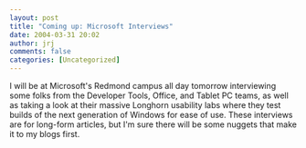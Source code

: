 ```yaml
---
layout: post
title: "Coming up: Microsoft Interviews"
date: 2004-03-31 20:02
author: jrj
comments: false
categories: [Uncategorized]
---
```

I will be at Microsoft's Redmond campus all day tomorrow interviewing some folks from the Developer Tools, Office, and Tablet PC teams, as well as taking a look at their massive Longhorn usability labs where they test builds of the next generation of Windows for ease of use. These interviews are for long-form articles, but I'm sure there will be some nuggets that make it to my blogs first.
